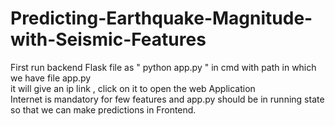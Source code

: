 # Predicting-Earthquake-Magnitude-with-Seismic-Features<br>
First run backend Flask file as " python app.py " in cmd with path in which we have file app.py<br>
it will give an ip link , click on it to open the web Application <br>
Internet is mandatory for few features and app.py should be in running state so that we can make predictions in Frontend.
